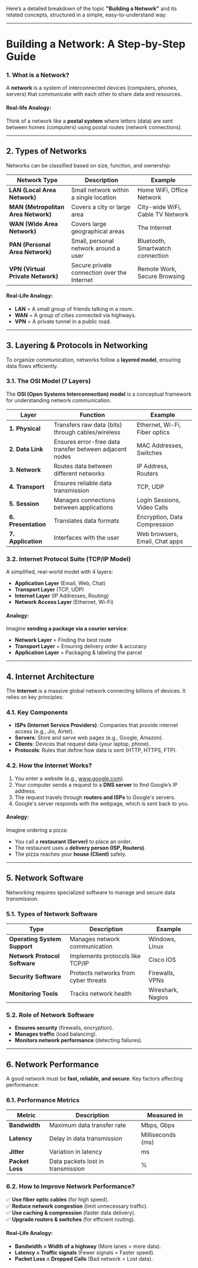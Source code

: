 Here’s a detailed breakdown of the topic **"Building a Network"** and its related concepts, structured in a simple, easy-to-understand way:  

---

# **Building a Network: A Step-by-Step Guide**  

### **1. What is a Network?**
A **network** is a system of interconnected devices (computers, phones, servers) that communicate with each other to share data and resources.  

#### **Real-life Analogy:**  
Think of a network like a **postal system** where letters (data) are sent between homes (computers) using postal routes (network connections).  

---

## **2. Types of Networks**  

Networks can be classified based on size, function, and ownership:  

| **Network Type** | **Description** | **Example** |
|-----------------|---------------|------------|
| **LAN (Local Area Network)** | Small network within a single location | Home WiFi, Office Network |
| **MAN (Metropolitan Area Network)** | Covers a city or large area | City-wide WiFi, Cable TV Network |
| **WAN (Wide Area Network)** | Covers large geographical areas | The Internet |
| **PAN (Personal Area Network)** | Small, personal network around a user | Bluetooth, Smartwatch connection |
| **VPN (Virtual Private Network)** | Secure private connection over the Internet | Remote Work, Secure Browsing |

#### **Real-Life Analogy:**  
- **LAN** = A small group of friends talking in a room.  
- **WAN** = A group of cities connected via highways.  
- **VPN** = A private tunnel in a public road.  

---

## **3. Layering & Protocols in Networking**  
To organize communication, networks follow a **layered model**, ensuring data flows efficiently.  

### **3.1. The OSI Model (7 Layers)**
The **OSI (Open Systems Interconnection) model** is a conceptual framework for understanding network communication.  

| **Layer** | **Function** | **Example** |
|----------|------------|------------|
| **1. Physical** | Transfers raw data (bits) through cables/wireless | Ethernet, Wi-Fi, Fiber optics |
| **2. Data Link** | Ensures error-free data transfer between adjacent nodes | MAC Addresses, Switches |
| **3. Network** | Routes data between different networks | IP Address, Routers |
| **4. Transport** | Ensures reliable data transmission | TCP, UDP |
| **5. Session** | Manages connections between applications | Login Sessions, Video Calls |
| **6. Presentation** | Translates data formats | Encryption, Data Compression |
| **7. Application** | Interfaces with the user | Web browsers, Email, Chat apps |

### **3.2. Internet Protocol Suite (TCP/IP Model)**
A simplified, real-world model with 4 layers:
- **Application Layer** (Email, Web, Chat)
- **Transport Layer** (TCP, UDP)
- **Internet Layer** (IP Addresses, Routing)
- **Network Access Layer** (Ethernet, Wi-Fi)

#### **Analogy:**  
Imagine **sending a package via a courier service**:  
- **Network Layer** = Finding the best route  
- **Transport Layer** = Ensuring delivery order & accuracy  
- **Application Layer** = Packaging & labeling the parcel  

---

## **4. Internet Architecture**  

The **Internet** is a massive global network connecting billions of devices. It relies on key principles:  

### **4.1. Key Components**
- **ISPs (Internet Service Providers)**: Companies that provide internet access (e.g., Jio, Airtel).  
- **Servers**: Store and serve web pages (e.g., Google, Amazon).  
- **Clients**: Devices that request data (your laptop, phone).  
- **Protocols**: Rules that define how data is sent (HTTP, HTTPS, FTP).  

### **4.2. How the Internet Works?**
1. You enter a website (e.g., www.google.com).  
2. Your computer sends a request to a **DNS server** to find Google’s IP address.  
3. The request travels through **routers and ISPs** to Google's servers.  
4. Google's server responds with the webpage, which is sent back to you.  

#### **Analogy:**  
Imagine ordering a pizza:  
- You call a **restaurant (Server)** to place an order.  
- The restaurant uses a **delivery person (ISP, Routers)**.  
- The pizza reaches your **house (Client)** safely.  

---

## **5. Network Software**  
Networking requires specialized software to manage and secure data transmission.  

### **5.1. Types of Network Software**
| **Type** | **Description** | **Example** |
|---------|-------------|------------|
| **Operating System Support** | Manages network communication | Windows, Linux |
| **Network Protocol Software** | Implements protocols like TCP/IP | Cisco IOS |
| **Security Software** | Protects networks from cyber threats | Firewalls, VPNs |
| **Monitoring Tools** | Tracks network health | Wireshark, Nagios |

### **5.2. Role of Network Software**
- **Ensures security** (firewalls, encryption).  
- **Manages traffic** (load balancing).  
- **Monitors network performance** (detecting failures).  

---

## **6. Network Performance**  

A good network must be **fast, reliable, and secure**. Key factors affecting performance:  

### **6.1. Performance Metrics**
| **Metric** | **Description** | **Measured in** |
|-----------|-------------|--------------|
| **Bandwidth** | Maximum data transfer rate | Mbps, Gbps |
| **Latency** | Delay in data transmission | Milliseconds (ms) |
| **Jitter** | Variation in latency | ms |
| **Packet Loss** | Data packets lost in transmission | % |

### **6.2. How to Improve Network Performance?**
✅ **Use fiber optic cables** (for high speed).  
✅ **Reduce network congestion** (limit unnecessary traffic).  
✅ **Use caching & compression** (faster data delivery).  
✅ **Upgrade routers & switches** (for efficient routing).  

#### **Real-Life Analogy:**
- **Bandwidth = Width of a highway** (More lanes = more data).
- **Latency = Traffic signals** (Fewer signals = Faster speed).
- **Packet Loss = Dropped Calls** (Bad network = Lost data).  

